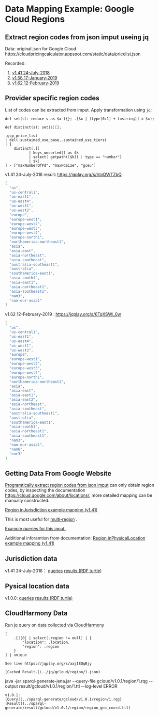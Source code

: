 # Data Mapping Example: Google Cloud Regions
## Extract region codes from json imput useing jq
Data: original json for Google Cloud
https://cloudpricingcalculator.appspot.com/static/data/pricelist.json

Recorded:
1. [v1.41 24-July-2018](../data/gcloud/v1.41.json)
2. [v1.58 17-January-2019](../data/gcloud/v1.58.json)
3. [v1.62 12-February-2019](../data/gcloud/v1.62.json)

## Provider specific region codes
List of codes can be extracted from imput.
Apply transformation using `jq`:
```
def set(s): reduce s as $x ({}; .[$x | (type[0:1] + tostring)] = $x);

def distinct(s): set(s)[];

.gcp_price_list
| del(.sustained_use_base,.sustained_use_tiers)
| [ 
    distinct(.[]
           | keys_unsorted[] as $k
           | select( getpath([$k]) | type == "number")
           | $k)
] - ["maxNumberOfPd", "maxPdSize", "gceu"]
```
v1.41 24-July-2018 result: https://jqplay.org/s/IrbiQWTZbQ
```json
[
  "us",
  "us-central1",
  "us-east1",
  "us-east4",
  "us-west1",
  "us-west2",
  "europe",
  "europe-west1",
  "europe-west2",
  "europe-west3",
  "europe-west4",
  "europe-north1",
  "northamerica-northeast1",
  "asia",
  "asia-east",
  "asia-northeast",
  "asia-southeast",
  "australia-southeast1",
  "australia",
  "southamerica-east1",
  "asia-south1",
  "asia-east1",
  "asia-northeast1",
  "asia-southeast1",
  "nam3",
  "nam-eur-asia1"
]
```

v1.62 12-February-2019 : https://jqplay.org/s/6TqXSWl_0w
```json
[
  "us",
  "us-central1",
  "us-east1",
  "us-east4",
  "us-west1",
  "us-west2",
  "europe",
  "europe-west1",
  "europe-west2",
  "europe-west3",
  "europe-west4",
  "europe-north1",
  "northamerica-northeast1",
  "asia",
  "asia-east",
  "asia-east1",
  "asia-east2",
  "asia-northeast",
  "asia-southeast",
  "australia-southeast1",
  "australia",
  "southamerica-east1",
  "asia-south1",
  "asia-northeast1",
  "asia-southeast1",
  "nam3",
  "nam-eur-asia1",
  "nam6",
  "eur3"
]
```

## Getting Data From Google Website
[Programtically extract region codes from json imput](#extract-region-codes-from-json-imput-useing-jq)
can only obtain region codes,
by inspecting the documentation https://cloud.google.com/about/locations/,
more detailed mapping can be manually constructed.

[Region inJurisdiction example mapping (v1.41)](../jq/gcloud/v1.41/region_inJurisdiction.json)

This is most useful for 
[multi-region](https://cloud.google.com/spanner/docs/instances#available-configurations-multi-region) .

[Example queries for this input.](region_jq.md#SPARQL-Generate)

Additional inforamtion from documentation:
[Region inPhysicalLocation example mapping (v1.41)](../jq/gcloud/v1.41/region.json)

## Jurisdiction data
v1.41 24-July-2018：
[queries](../sparql-generate/gcloud/v1.0.0/region_inJurisdiction.rqg)
[results (RDF turtle)](../sparql-generate/result/gcloud/v1.0.0/region_inJurisdiction.ttl)

## Pysical location data
v1.0.0:
[queries](../sparql-generate/gcloud/v1.0.0/region_geonames.rqg)
[results (RDF turtle)](../sparql-generate/result/gcloud/v1.0.0/region_geonames.ttl)

## CloudHarmony Data
Run jq query on [data collected via CloudHarmony](../cloudharmony/gcloud/README.md#collect-data)
```
[
    .[][0] | select(.region != null) | {
        "location": .location,
        "region": .region
    }
] | unique

See live https://jqplay.org/s/aajIEQqBjy

[Cached Result.](../jq/gcloud/region/1.json)

```
java -jar sparql-generate-jena.jar --query-file gcloud/v1.0.1/region/1.rqg --output result/gcloud/v1.0.1/region/1.ttl --log-level ERROR
```
v1.0.1:
[Query](../sparql-generate/gcloud/v1.0.1/region/1.rqg)
[Result](../sparql-generate/result/gcloud/v1.0.1/region/region_geo_coord.ttl)
